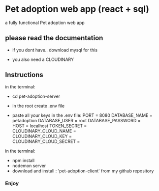 # Pet adoption web app (react + sql)

a fully functional Pet adoption web app 

## please read the documentation

- if you dont have.. download mysql for this

- you also need a CLOUDINARY 

## Instructions

in the terminal:
- cd pet-adoption-server
- in the root create .env file

- paste all your keys in the .env file: 
PORT = 8080
DATABASE_NAME = petadoption
DATABASE_USER = root
DATABASE_PASSWORD =  
HOST = localhost 
TOKEN_SECRET =  
CLOUDINARY_CLOUD_NAME =  
CLOUDINARY_CLOUD_KEY =  
CLOUDINARY_CLOUD_SECRET =  


in the terminal:

- npm install
- nodemon server
- download and install : 'pet-adoption-client' from my github repository

### Enjoy
